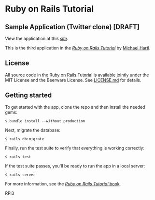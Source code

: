 # Ruby on Rails Tutorial

## Sample Application (Twitter clone) [DRAFT]

View the application at this [*site*](https://frozen-badlands-84407.herokuapp.com/).

This is the third application in the 
[*Ruby on Rails Tutorial*](http://www.railstutorial.org/)
by [Michael Hartl](http://www.michaelhartl.com/). 

## License

All source code in the [Ruby on Rails Tutorial](http://railstutorial.org/)
is available jointly under the MIT License and the Beerware License. See
[LICENSE.md](LICENSE.md) for details.

## Getting started

To get started with the app, clone the repo and then install the needed gems:

```
$ bundle install --without production
```

Next, migrate the database:

```
$ rails db:migrate
```

Finally, run the test suite to verify that everything is working correctly:

```
$ rails test
```

If the test suite passes, you'll be ready to run the app in a local server:

```
$ rails server
```

For more information, see the
[*Ruby on Rails Tutorial* book](http://www.railstutorial.org/book).

RPi3
